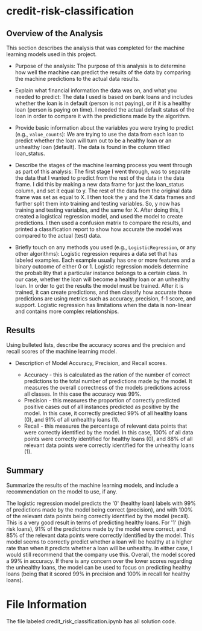 # credit-risk-classification 

## Overview of the Analysis

This section describes the analysis that was completed for the machine learning models used in this project.  

* Purpose of the analysis:
The purpose of this analysis is to determine how well the machine can predict the results of the data by comparing the machine predictions to the actual data results. 

* Explain what financial information the data was on, and what you needed to predict: 
The data I used is based on bank loans and includes whether the loan is in default (person is not paying), or if it is a healthy loan (person is paying on time). I needed the actual default status of the loan in order to compare it with the predictions made by the algorithm.  

* Provide basic information about the variables you were trying to predict (e.g., `value_counts`):
We are trying to use the data from each loan to predict whether the loan will turn out to be a healthy loan or an unhealthy loan (default). The data is found in the column titled loan_status.

* Describe the stages of the machine learning process you went through as part of this analysis:
The first stage I went through, was to separate the data that I wanted to predict from the rest of the data in the data frame. I did this by making a new data frame for just the loan_status column, and set it equal to y. The rest of the data from the original data frame was set as equal to X. I then took the y and the X data frames and further split them into training and testing variables. So, y now has training and testing variables, and the same for X. After doing this, I created a logistical regression model, and used the model to create predictions. I then used a confusion matrix to compare the results, and printed a classification report to show how accurate the model was compared to the actual (test) data.

* Briefly touch on any methods you used (e.g., `LogisticRegression`, or any other algorithms): 
Logistic regression requires a data set that has labeled examples. Each example usually has one or more features and a binary outcome of either 0 or 1. Logistic regression models determine the probability that a particular instance belongs to a certain class. In our case, whether the loan will become a healthy loan or an unhealthy loan. In order to get the results the model must be trained. After it is trained, it can create predictions, and then classify how accurate those predictions are using metrics such as accuracy, precision, f-1 score, and support. Logistic regression has limitations when the data is non-linear and contains more complex relationships.  

## Results

Using bulleted lists, describe the accuracy scores and the precision and recall scores of the machine learning model.

* Description of Model Accuracy, Precision, and Recall scores.

    * Accuracy - this is calculated as the ration of the number of correct predictions to the total number of predictions made by the model. It measures the overall correctness of the models predictions across all classes. In this case the accuracy was 99%. 
    * Precision - this measures the proportion of correctly predicted positive cases out of all instances predicted as positive by the model. In this case, it correctly predicted 99% of all healthy loans (0), and 91% of all unhealthy loans (1). 
    * Recall - this measures the percentage of relevant data points that were correctly identified by the model. In this case, 100% of all data points were correctly identified for healthy loans (0), and 88% of all relevant data points were correctly identified for the unhealthy loans (1). 

## Summary

Summarize the results of the machine learning models, and include a recommendation on the model to use, if any. 

The logistic regression model predicts the '0' (healthy loan) labels with 99% of predictions made by the model being correct (precision), and with 100% of the relevant data points being correctly identified by the model (recall). This is a very good result in terms of predicting healthy loans. For '1' (high risk loans), 91% of the predictions made by the model were correct, and 85% of the relevant data points were correctly identified by the model. This model seems to correctly predict whether a loan will be healthy at a higher rate than when it predicts whether a loan will be unhealthy. In either case, I would still recommend that the company use this. Overall, the model scored a 99% in accuracy. If there is any concern over the lower scores regarding the unhealthy loans, the model can be used to focus on predicting healthy loans (being that it scored 99% in precision and 100% in recall for healthy loans). 

# File Information

The file labeled credit_risk_classification.ipynb has all solution code. 
